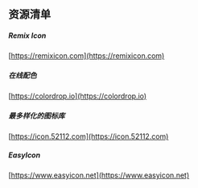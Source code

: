 ## 资源清单  

##### Remix Icon  
[https://remixicon.com](https://remixicon.com)  

##### 在线配色
[https://colordrop.io](https://colordrop.io)

#####  最多样化的图标库
[https://icon.52112.com](https://icon.52112.com)

#####  EasyIcon  
[https://www.easyicon.net](https://www.easyicon.net)  



